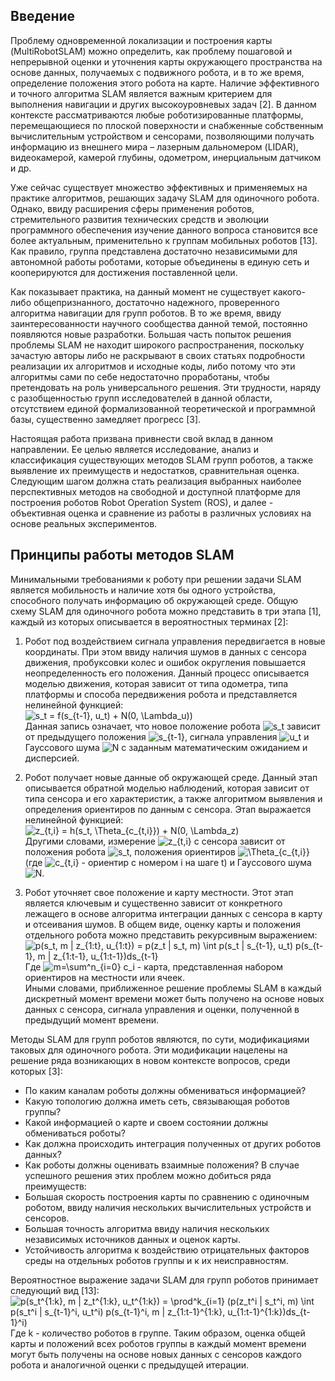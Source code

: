 ## Введение

Проблему одновременной локализации и построения карты (MultiRobotSLAM) можно определить, как проблему пошаговой и непрерывной оценки и уточнения карты окружающего пространства на основе данных, получаемых с подвижного робота, и в то же время, определение положения этого робота на карте. Наличие эффективного и точного алгоритма SLAM является важным критерием для выполнения навигации и других высокоуровневых задач [2]. В данном контексте рассматриваются любые роботизированные платформы, перемещающиеся по плоской поверхности и снабженные собственным вычислительным устройством и сенсорами, позволяющими получать информацию из внешнего мира – лазерным дальномером (LIDAR), видеокамерой, камерой глубины, одометром, инерциальным датчиком и др.

Уже сейчас существует множество эффективных и применяемых на практике алгоритмов, решающих задачу SLAM для одиночного робота. Однако, ввиду расширения сферы применения роботов, стремительного развития технических средств и эволюции программного обеспечения изучение данного вопроса становится все более актуальным, применительно к группам мобильных роботов [13]. Как правило, группа представлена достаточно независимыми для автономной работы роботами, которые объединены в единую сеть и кооперируются для достижения поставленной цели.  

Как показывает практика, на данный момент не существует какого-либо общепризнанного, достаточно надежного, проверенного алгоритма навигации для групп роботов. В то же время, ввиду заинтересованности научного сообщества данной темой, постоянно появляются новые разработки. Большая часть попыток решения проблемы SLAM не находит широкого распространения, поскольку зачастую авторы либо не раскрывают в своих статьях подробности реализации их алгоритмов и исходные коды, либо потому что эти алгоритмы сами по себе недостаточно проработаны, чтобы претендовать на роль универсального решения. Эти трудности, наряду с разобщенностью групп исследователей в данной области, отсутствием единой формализованной теоретической и программной базы, существенно замедляет прогресс [3].  

Настоящая работа призвана привнести свой вклад в данном направлении. Ее целью является исследование, анализ и классификация существующих методов SLAM групп роботов, а также выявление их преимуществ и недостатков, сравнительная оценка. Следующим шагом должна стать реализация выбранных наиболее перспективных методов на свободной и доступной платформе для построения роботов Robot Operation System (ROS), и далее - объективная оценка и сравнение из работы в различных условиях на основе реальных экспериментов.  

## Принципы работы методов SLAM
 
Минимальными требованиями к роботу при решении задачи SLAM является мобильность и наличие хотя бы одного устройства, способного получать информацию об окружающей среде. Общую схему SLAM для одиночного робота можно представить в три этапа [1], каждый из которых описывается в вероятностных терминах [2]:  

1. Робот под воздействием сигнала управления передвигается в новые координаты. При этом ввиду наличия шумов в данных с сенсора движения, пробуксовки колес и ошибок округления повышается неопределенность его положения. Данный процесс описывается моделью движения, которая зависит от типа одометра, типа платформы и способа передвижения робота и представляется нелинейной функцией:  
![s_t = f(s_{t-1}, u_t) + N(0, \Lambda_u))](https://latex.codecogs.com/png.download?%5Cdpi%7B120%7D%20s_t%20%3D%20f%28s_%7Bt-1%7D%2C%20u_t%29%20+%20N%280%2C%20%5CLambda_u%29%29)  
Данная запись означает, что новое положение робота ![s_t](https://latex.codecogs.com/png.download?%5Cdpi%7B120%7D%20s_t) зависит от предыдущего положения ![s_{t-1}](https://latex.codecogs.com/png.download?%5Cdpi%7B120%7D%20s_%7Bt-1%7D), сигнала управления ![u_t](https://latex.codecogs.com/png.download?%5Cdpi%7B120%7D%20u_t) и Гауссового шума ![N](https://latex.codecogs.com/png.download?%5Cdpi%7B120%7D%20N) с заданным математическим ожиданием и дисперсией.  

2. Робот получает новые данные об окружающей среде.  Данный этап описывается обратной моделью наблюдений, которая зависит от типа сенсора и его характеристик, а также алгоритмом выявления и определения ориентиров по данным с сенсора. Этап выражается нелинейной функцией:  
![z_{t,i} = h(s_t, \Theta_{c_{t,i}}) + N(0, \Lambda_z)](https://latex.codecogs.com/png.download?%5Cdpi%7B120%7D%20z_%7Bt%2Ci%7D%20%3D%20h%28s_t%2C%20%5CTheta_%7Bc_%7Bt%2Ci%7D%7D%29%20+%20N%280%2C%20%5CLambda_z%29)  
Другими словами, измерение ![z_{t,i}](https://latex.codecogs.com/png.download?%5Cdpi%7B120%7D%20z_%7Bt%2Ci%7D) с сенсора зависит от положения робота ![s_t](https://latex.codecogs.com/png.download?%5Cdpi%7B120%7D%20s_t), положения ориентиров ![\Theta_{c_{t,i}}](https://latex.codecogs.com/png.download?%5Cdpi%7B120%7D%20%5CTheta_%7Bc_%7Bt%2Ci%7D%7D) (где ![c_{t,i}](https://latex.codecogs.com/png.download?%5Cdpi%7B120%7D%20c_%7Bt%2Ci%7D) - ориентир с номером i на шаге t) и Гауссового шума ![N](https://latex.codecogs.com/png.download?%5Cdpi%7B120%7D%20N).  

3. Робот уточняет свое положение и карту местности. Этот этап является ключевым и существенно зависит от конкретного лежащего в основе алгоритма интеграции данных с сенсора в карту и отсеивания шумов. В общем виде, оценку карты и положения отдельного робота можно представить рекурсивным выражением:  
![p(s_t, m | z_{1:t}, u_{1:t}) = p(z_t | s_t, m) \int p(s_t | s_{t-1}, u_t) p(s_{t-1}, m | z_{1:t-1}, u_{1:t-1})ds_{t-1}](https://latex.codecogs.com/png.download?%5Cdpi%7B120%7D%20p%28s_t%2C%20m%20%7C%20z_%7B1%3At%7D%2C%20u_%7B1%3At%7D%29%20%3D%20p%28z_t%20%7C%20s_t%2C%20m%29%20%5Cint%20p%28s_t%20%7C%20s_%7Bt-1%7D%2C%20u_t%29%20p%28s_%7Bt-1%7D%2C%20m%20%7C%20z_%7B1%3At-1%7D%2C%20u_%7B1%3At-1%7D%29ds_%7Bt-1%7D)  
Где ![m=\sum^n_{i=0} c_i](https://latex.codecogs.com/png.download?%5Cdpi%7B120%7D%20m%3D%5Csum%5En_%7Bi%3D0%7D%20c_i) - карта, представленная набором ориентиров на местности или ячеек.  
Иными словами, приближенное решение проблемы SLAM в каждый дискретный момент времени может быть получено на основе новых данных с сенсора, сигнала управления и оценки, полученной в предыдущий момент времени.

Методы SLAM для групп роботов являются, по сути, модификациями таковых для одиночного робота. Эти модификации нацелены на решение ряда возникающих в новом контексте вопросов, среди которых [3]:  
* По каким каналам роботы должны обмениваться информацией?  
* Какую топологию должна иметь сеть, связывающая роботов группы? 
* Какой информацией о карте и своем состоянии должны обмениваться роботы?  
* Как должна происходить интеграция полученных от других роботов данных? 
* Как роботы должны оценивать взаимные положения? 
В случае успешного решения этих проблем можно добиться ряда преимуществ:  
* Большая скорость построения карты по сравнению с одиночным роботом, ввиду наличия нескольких вычислительных устройств и сенсоров.  
* Большая точность алгоритма ввиду наличия нескольких независимых источников данных и оценок карты.  
* Устойчивость алгоритма к воздействию отрицательных факторов среды на отдельных роботов группы и к их неисправностям.  

Вероятностное выражение задачи SLAM для групп роботов принимает следующий вид [13]:  
![p(s_t^{1:k}, m | z_t^{1:k}, u_t^{1:k}) = \prod^k_{i=1} (p(z_t^i | s_t^i, m) \int p(s_t^i | s_{t-1}^i, u_t^i) p(s_{t-1}^i, m | z_{1:t-1}^{1:k}, u_{1:t-1}^{1:k})ds_{t-1}^i)](https://latex.codecogs.com/png.download?%5Cdpi%7B120%7D%20p%28s_t%5E%7B1%3Ak%7D%2C%20m%20%7C%20z_t%5E%7B1%3Ak%7D%2C%20u_t%5E%7B1%3Ak%7D%29%20%3D%20%5Cprod%5Ek_%7Bi%3D1%7D%20%28p%28z_t%5Ei%20%7C%20s_t%5Ei%2C%20m%29%20%5Cint%20p%28s_t%5Ei%20%7C%20s_%7Bt-1%7D%5Ei%2C%20u_t%5Ei%29%20p%28s_%7Bt-1%7D%5Ei%2C%20m%20%7C%20z_%7B1%3At-1%7D%5E%7B1%3Ak%7D%2C%20u_%7B1%3At-1%7D%5E%7B1%3Ak%7D%29ds_%7Bt-1%7D%5Ei%29)  
Где k - количество роботов в группе. Таким образом, оценка общей карты и положений всех роботов группы в каждый момент времени могут быть получены на основе новых данных с сенсоров каждого робота и аналогичной оценки с предыдущей итерации.  